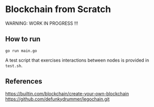 # Blockchain from Scratch

WARNING: WORK IN PROGRESS !!!

## How to run
```
go run main.go
```

A test script that exercises interactions between nodes is provided in `test.sh`.

## References
https://builtin.com/blockchain/create-your-own-blockchain
https://github.com/defunkydrummer/legochain.git
